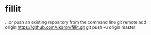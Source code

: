 # fillit

…or push an existing repository from the command line
git remote add origin https://github.com/ukaron/fillit.git
git push -u origin master
